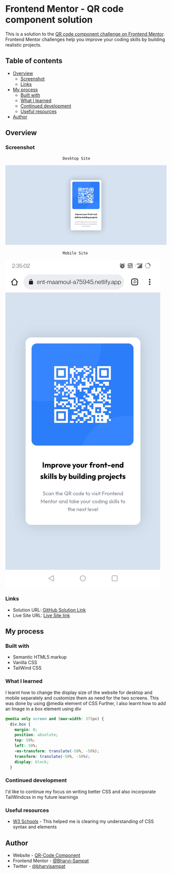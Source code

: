 # Frontend Mentor - QR code component solution

This is a solution to the [QR code component challenge on Frontend Mentor](https://www.frontendmentor.io/challenges/qr-code-component-iux_sIO_H). Frontend Mentor challenges help you improve your coding skills by building realistic projects. 

## Table of contents

- [Overview](#overview)
  - [Screenshot](#screenshot)
  - [Links](#links)
- [My process](#my-process)
  - [Built with](#built-with)
  - [What I learned](#what-i-learned)
  - [Continued development](#continued-development)
  - [Useful resources](#useful-resources)
- [Author](#author)




## Overview

### Screenshot
                             Desktop Site
![](screenshots/Desktop%20Capture.jpeg)

                             Mobile Site
![](screenshots/Mobile%20Capture.jpeg)



### Links

- Solution URL: [GitHub Solution Link](https://github.com/Bharvi-Sampat/Bharvi-Sampat.github.io)
- Live Site URL: [Live Site link](https://incandescent-maamoul-a75945.netlify.app/)

## My process

### Built with

- Semantic HTML5 markup
- Vanilla CSS
- TailWind CSS

### What I learned

I learnt how to change the display size of the website for desktop and mobile separately and customize them as need for the two screens. This was done by using @media element of CSS
Further, I also learnt how to add an Image in a box element using div

```css
@media only screen and (max-width: 375px) {
  div.box {
    margin: 0;
    position: absolute;
    top: 50%;
    left: 50%;
    -ms-transform: translate(-50%, -50%);
    transform: translate(-50%, -50%);
    display: block;
  }
```

### Continued development

I'd like to continue my focus on writing better CSS and also incorporate TailWindcss in my future learnings

### Useful resources

- [W3 Schools](https://www.w3schools.com/) - This helped me is clearing my understanding of CSS syntax and elements


## Author

- Website - [QR-Code Component](https://incandescent-maamoul-a75945.netlify.app/)
- Frontend Mentor - [@Bharvi-Sampat](https://www.frontendmentor.io/profile/Bharvi-Sampat)
- Twitter - [@bharvisampat](https://www.twitter.com/bharvisampat)




